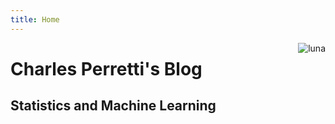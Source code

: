 ```yaml
---
title: Home
---
```


<img src="/img/6.png" style="max-width:15%;min-width:40px;float:right;" alt="luna" />



# Charles Perretti's Blog
## Statistics and Machine Learning


